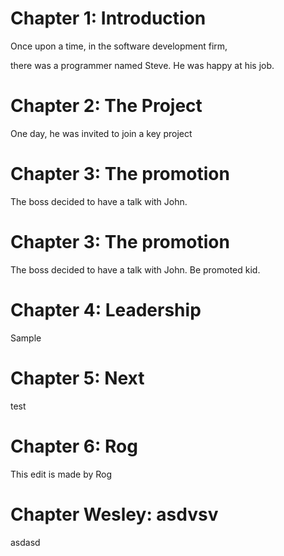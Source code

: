 # Chapter 1: Introduction

Once upon a time, in the software development firm,

there was a programmer named Steve.
He was happy at his job.

# Chapter 2: The Project

One day, he was invited to join a key project

# Chapter 3: The promotion

The boss decided to have a talk with John.

# Chapter 3: The promotion

The boss decided to have a talk with John. Be promoted kid.

# Chapter 4: Leadership

Sample



# Chapter 5: Next

test



# Chapter 6: Rog

This edit is made by Rog

# Chapter Wesley: asdvsv
asdasd


